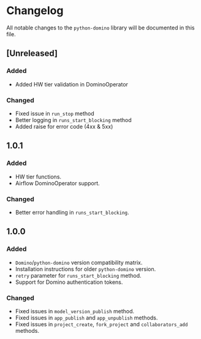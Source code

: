 # Changelog

All notable changes to the `python-domino` library will be documented in this file.

## [Unreleased]

### Added

* Added HW tier validation in DominoOperator

### Changed

* Fixed issue in `run_stop` method
* Better logging in `runs_start_blocking` method
* Added raise for error code (4xx & 5xx)

## 1.0.1

### Added

* HW tier functions.
* Airflow DominoOperator support.

### Changed

* Better error handling in `runs_start_blocking`.

## 1.0.0

### Added

* `Domino`/`python-domino` version compatibility matrix.
* Installation instructions for older `python-domino` version.
* `retry` parameter for `runs_start_blocking` method.
* Support for Domino authentication tokens.

### Changed

* Fixed issues in `model_version_publish` method.
* Fixed issues in `app_publish` and `app_unpublish` methods. 
* Fixed issues in `project_create`, `fork_project` and `collaborators_add` methods.